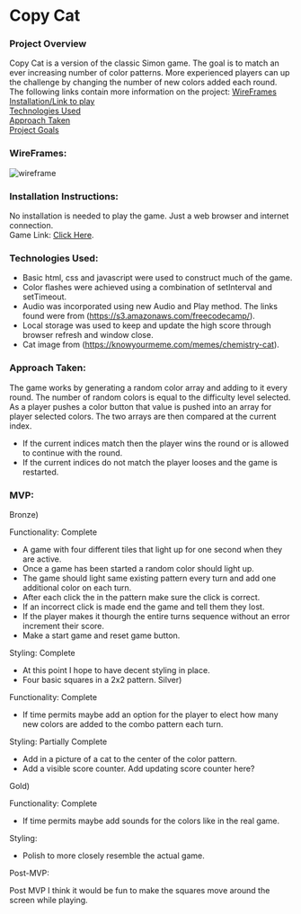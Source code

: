 # Copy Cat

### Project Overview
Copy Cat is a version of the classic Simon game. The goal is to match an ever increasing number of color patterns. More experienced players can up the challenge by changing the number of new colors added each round.
The following links contain more information on the project:
[WireFrames](https://github.com/Davewill94/project-1#wireframes)  
[Installation/Link to play](https://github.com/Davewill94/project-1#installation-instructions)  
[Technologies Used](https://github.com/Davewill94/project-1#technologies-used)  
[Approach Taken](https://github.com/Davewill94/project-1#approach-taken)  
[Project Goals](https://github.com/Davewill94/project-1#mvp)


### WireFrames:
![wireframe](https://i.imgur.com/OHueYbj.png)

### Installation Instructions:

No installation is needed to play the game.
Just a web browser and internet connection.  
Game Link: [Click Here](https://davewill94.github.io/project-1/).

### Technologies Used:
    
* Basic html, css and javascript were used to construct much of the game.
* Color flashes were achieved using a combination of setInterval and setTimeout.
* Audio was incorporated using new Audio and Play method. The links found were from (https://s3.amazonaws.com/freecodecamp/).
* Local storage was used to keep and update the high score through browser refresh and window close.
* Cat image from (https://knowyourmeme.com/memes/chemistry-cat).


### Approach Taken:

The game works by generating a random color array and adding to it every round.
The number of random colors is equal to the difficulty level selected. As a player pushes a color button that value is pushed into an array for player selected colors. 
The two arrays are then compared at the current index.
* If the current indices match then the player wins the round or is allowed to continue with the round. 
* If the current indices do not match the player looses and the game is restarted.

### MVP:

Bronze)

Functionality: Complete
* A game with four different tiles that light up for one second when they are active.
* Once a game has been started a random color should light up. 
* The game should light same existing pattern every turn and add one additional color on each turn. 
* After each click the in the pattern make sure the click is correct. 
* If an incorrect click is made end the game and tell them they lost. 
* If the player makes it thourgh the entire turns sequence without an error increment their score. 
* Make a start game and reset game button.

Styling: Complete
* At this point I hope to have decent styling in place.
* Four basic squares in a 2x2 pattern.
Silver)

Functionality: Complete
* If time permits maybe add an option for the player to elect how many new colors are added to the combo pattern each turn.

Styling: Partially Complete
* Add in a picture of a cat to the center of the color pattern.
* Add a visible score counter. Add updating score counter here?

Gold)

Functionality: Complete
* If time permits maybe add sounds for the colors like in the real game.

Styling:
* Polish to more closely resemble the actual game.

Post-MVP:

Post MVP I think it would be fun to make the squares move around the screen while playing.
